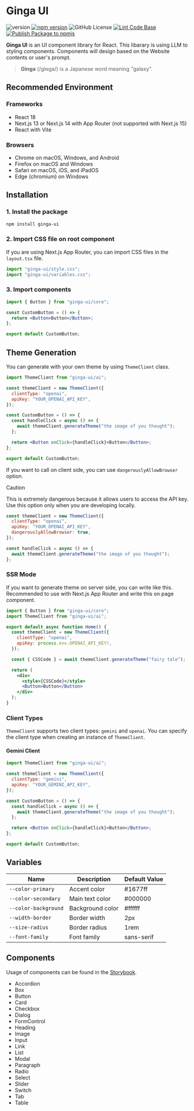 # Ginga UI

![version](https://img.shields.io/github/package-json/v/newt239/ginga-ui?style=flat)
[![npm version](https://badge.fury.io/js/ginga-ui.svg?icon=si%3Anpm)](https://badge.fury.io/js/ginga-ui)
![GitHub License](https://img.shields.io/github/license/newt239/ginga-ui)
[![Lint Code Base](https://github.com/newt239/ginga-ui/actions/workflows/lint.yaml/badge.svg)](https://github.com/newt239/ginga-ui/actions/workflows/lint.yaml)
[![Publish Package to npmjs](https://github.com/newt239/ginga-ui/actions/workflows/publish.yaml/badge.svg)](https://github.com/newt239/ginga-ui/actions/workflows/publish.yaml)

**Ginga UI** is an UI component library for React. This libarary is using LLM to styling components. Components will design based on the Website contents or user's prompt.

> **Ginga** (/ɡiɴɡa/) is a Japanese word meaning "galaxy".

## Recommended Environment

### Frameworks

- React 18
- Next.js 13 or Next.js 14 with App Router (not supported with Next.js 15)
- React with Vite

### Browsers

- Chrome on macOS, Windows, and Android
- Firefox on macOS and Windows
- Safari on macOS, iOS, and iPadOS
- Edge (chromium) on Windows

## Installation

### 1. Install the package

```bash
npm install ginga-ui
```

### 2. Import CSS file on root component

If you are using Next.js App Router, you can import CSS files in the `layout.tsx` file.

```jsx
import "ginga-ui/style.css";
import "ginga-ui/variables.css";
```

### 3. Import components

```jsx
import { Button } from "ginga-ui/core";

const CustomButton = () => {
  return <Button>Button</Button>;
};

export default CustomButton;
```

## Theme Generation

You can generate with your own theme by using `ThemeClient` class.

```jsx
import ThemeClient from "ginga-ui/ai";

const themeClient = new ThemeClient({
  clientType: "openai",
  apiKey: "YOUR_OPENAI_API_KEY",
});

const CustomButton = () => {
  const handleClick = async () => {
    await themeClient.generateTheme("the image of you thought");
  };

  return <Button onClick={handleClick}>Button</Button>;
};

export default CustomButton;
```

If you want to call on client side, you can use `dangerouslyAllowBrowser` option.

> [!CAUTION]
> This is extremely dangerous because it allows users to access the API key. Use this option only when you are developing locally.

```jsx
const themeClient = new ThemeClient({
  clientType: "openai",
  apiKey: "YOUR_OPENAI_API_KEY",
  dangerouslyAllowBrowser: true,
});

const handleClick = async () => {
  await themeClient.generateTheme("the image of you thought");
};
```

### SSR Mode

If you want to generate theme on server side, you can write like this. Recommended to use with Next.js App Router and write this on page component.

```jsx
import { Button } from "ginga-ui/core";
import ThemeClient from "ginga-ui/ai";

export default async function Home() {
  const themeClient = new ThemeClient({
    clientType: "openai",
    apiKey: process.env.OPENAI_API_KEY!,
  });

  const { CSSCode } = await themeClient.generateTheme("fairy tale");

  return (
    <div>
      <style>{CSSCode}</style>
      <Button>Button</Button>
    </div>
  );
}
```

### Client Types

`ThemeClient` supports two client types: `gemini` and `openai`. You can specify the client type when creating an instance of `ThemeClient`.

#### Gemini Client

```jsx
import ThemeClient from "ginga-ui/ai";

const themeClient = new ThemeClient({
  clientType: "gemini",
  apiKey: "YOUR_GEMINI_API_KEY",
});

const CustomButton = () => {
  const handleClick = async () => {
    await themeClient.generateTheme("the image of you thought");
  };

  return <Button onClick={handleClick}>Button</Button>;
};

export default CustomButton;
```

## Variables

| Name                 | Description      | Default Value |
| -------------------- | ---------------- | ------------- |
| `--color-primary`    | Accent color     | #1677ff       |
| `--color-secondary`  | Main text color  | #000000       |
| `--color-background` | Background color | #ffffff       |
| `--width-border`     | Border width     | 2px           |
| `--size-radius`      | Border radius    | 1rem          |
| `--font-family`      | Font family      | sans-serif    |

## Components

Usage of components can be found in the [Storybook](https://6756fb8efde357469ac062e5-tlboxkojjq.chromatic.com/).

- Accordion
- Box
- Button
- Card
- Checkbox
- Dialog
- FormControl
- Heading
- Image
- Input
- Link
- List
- Modal
- Paragraph
- Radio
- Select
- Slider
- Switch
- Tab
- Table
